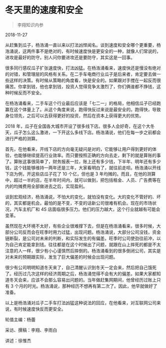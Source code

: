 # 冬天里的速度和安全

> 李翔知识内参

2018-11-27


从赶集到瓜子，杨浩涌一直以来以打法凶悍闻名。谈到速度和安全哪个更重要，杨浩涌说，这两件事不是绝对的，有时候速度快是更安全的一种，就像人们常说的，进攻是最好的防守。别人问你要进攻还是要防守，其实这是一回事。

很多同行感叹瓜子扩张速度快，打法凶猛。在杨浩涌看来，速度快还是慢没有绝对的对错，和管理层的风格有关系。在二手车电商行业瓜子是后来者，肯定要去做一些这样的决策。有时候从策略的角度看，快是安全的。如果跟对手搅在一起反而很痛苦。你拿到钱，他也拿到钱，投资人觉得竞争太激烈了，你们俩谁都不挣钱，这种时候反而不安全。

在杨浩涌看来，二手车这个行业最后应该是「七二一」的格局，他相信瓜子已经跑赢在这个体量上了。从这个角度来说，跑得快反过来说是最安全的。跑得快，导致身位领先，之后可以去获得更好的投资，然后在资本上获得更大的优势。

2018 年，瓜子在全国各大城市开设了很多线下店。很多人会好奇，在这个大冬天，瓜子怎么这么激进，一下开这么多线下店。杨浩涌说，他们在每一步之前都会进行严格的测算。

首先，在他看来，开线下店的方向毫无疑问是对的，它能够让用户得到更好的体验，也能够继续提高行业效率。而只要按照正确的方向去走，剩下的就是算账的事了。算账这事很简单了，财务报表一拉，账上还有多少钱，下半年、明年还有多少钱，这个钱能够维持一两年还是三年，大家看明白了，就往前走呗。杨浩涌以开线下店为例，开这些店瓜子花了 10 个亿，但也是 3 年均摊的。而且，在他的测算中，超过一半的店，在半年时间内，就可以做到，把包括租金、人员、广告费等在内的均摊费用全部做进去之后，实现盈利。

谈到宏观经济，杨浩涌说，不怕大的变化，就怕没有变化。大的变化不管好的、坏的，其实都是机会。最怕的是不变，不变的话新公司很难有机会。现在的市场状况，汽车主机厂和 4S 店面临很多压力。他们的压力越大，这个行业就越有可能会变革。

虽然现在大环境不太好，有些企业很难撑下去，但是在杨浩涌看来，很多时候，大部分公司反而会在旺季时用力过猛，出现问题。杨浩涌说，大部分公司没钱，资金链断裂，是公司对未来的判断，和实际发生的有偏差。旺季时公司使劲往前冲，以为自己肯定能拿到钱。往往都是在这个时候出了问题，就跟在山上摔死的都是不太注意的人一样，很少有小心谨慎然后摔倒的。杨浩涌看到的很多倒闭公司，其实是对未来的预期跟实际，发生了巨大偏差的时候会出现问题。

很少有公司明明知道冬天来了，自己清醒认识到冬天一定会来，然后把自己饿死了。经历过几次这样的经济周期之后，杨浩涌觉得不会有大的偏差。如果大家都知道冬天会来，应该不会那么容易出问题的。当年做赶集网期间，他曾经历过账上只有 3 个月的时光。杨浩涌说，那种经历不想再有第二次了。因此，他早就做好了准备。

以上是杨浩涌对瓜子二手车打法凶猛这种说法的回应，在他看来，对互联网公司来说，有时候速度快反而更安全。

轮值主编：杨蕾

采访、撰稿：李翔、李雨白

讲述：徐惟杰


